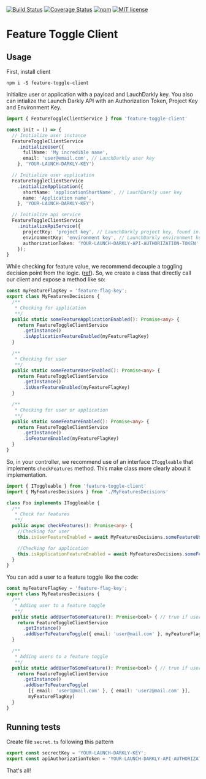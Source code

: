 [![Build Status](https://travis-ci.com/takenet/feature-toggle-client.svg?branch=master)](https://travis-ci.com/takenet/feature-toggle-client.svg?branch=master)
[![Coverage Status](https://coveralls.io/repos/github/takenet/feature-toggle-client/badge.svg?branch=master)](https://coveralls.io/github/takenet/feature-toggle-client?branch=master)
[![npm](https://img.shields.io/npm/v/feature-toggle-client.svg)](https://www.npmjs.com/package/feature-toggle-client)
[![MIT license](http://img.shields.io/badge/license-MIT-brightgreen.svg)](http://opensource.org/licenses/MIT)

# Feature Toggle Client

## Usage

First, install client

```
npm i -S feature-toggle-client
```

Initialize user or application with a payload and LauchDarkly key.
You also can intialize the Launch Darkly API with an Authorization Token, Project Key and Environment Key.

```typescript
import { FeatureToggleClientService } from 'feature-toggle-client'

const init = () => {
  // Initialize user instance
  FeatureToggleClientService
    .initializeUser({
      fullName: 'My incredible name',
      email: 'user@email.com', // LauchDarkly user key
    }, 'YOUR-LAUNCH-DARKLY-KEY')

  // Initialize user application
  FeatureToggleClientService
    .initializeApplication({
      shortName: 'applicationShortName', // LauchDarkly user key
      name: 'Application name',
    }, 'YOUR-LAUNCH-DARKLY-KEY')

  // Initialize api service
  FeatureToggleClientService
    .initializeApiService({ 
      projectKey: 'project key', // LaunchDarkly project key, found in: AccountSettings-Projects 
      environmentKey: 'environment key', // LaunchDarkly environment key, found in: AccountSettings-Projects 
      authorizationToken: 'YOUR-LAUNCH-DARKLY-API-AUTHORIZATION-TOKEN'
    });
}
```

While checking for feature value, we recommend decouple a toggling decision point from the logic. ([ref](https://martinfowler.com/articles/feature-toggles.html)). So, we create a class that directly call our client and expose a method like so:

```typescript
const myFeatureFlagKey = 'feature-flag-key';
export class MyFeaturesDecisions {
  /**
   * Checking for application
   **/
  public static someFeatureApplicationEnabled(): Promise<any> {
    return FeatureToggleClientService
      .getInstance()
      .isApplicationFeatureEnabled(myFeatureFlagKey)
  }

  /**
   * Checking for user
   **/
  public static someFeatureUserEnabled(): Promise<any> {
    return FeatureToggleClientService
      .getInstance()
      .isUserFeatureEnabled(myFeatureFlagKey)
  }

  /**
   * Checking for user or application
   **/
  public static someFeatureEnabled(): Promise<any> {
    return FeatureToggleClientService
      .getInstance()
      .isFeatureEnabled(myFeatureFlagKey)
  }
}
```

So, in your controller, we recommend use of an interface `IToggleable` that implements `checkFeatures` method. This make class more clearly about it implementation.

```typescript
import { IToggleable } from 'feature-toggle-client'
import { MyFeaturesDecisions } from './MyFeaturesDecisions'

class Foo implements IToggleable {
  /**
   * Check for features
   **/
  public async checkFeatures(): Promise<any> {
    //Checking for user
    this.isUserFeatureEnabled = await MyFeaturesDecisions.someFeatureUserEnabled()

    //Checking for application
    this.isApplicationFeatureEnabled = await MyFeaturesDecisions.someFeatureApplicationEnabled()
  }
}
```

You can add a user to a feature toggle like the code:

```typescript
const myFeatureFlagKey = 'feature-flag-key';
export class MyFeaturesDecisions {
  /**
   * Adding user to a feature toggle
   **/
  public static addUserToSomeFeature(): Promise<bool> { // true if user was added successfully
    return FeatureToggleClientService
      .getInstance()
      .addUserToFeatureToggle({ email: 'user@mail.com' }, myFeatureFlagKey)
  }

  /**
   * Adding users to a feature toggle
   **/
  public static addUserToSomeFeature(): Promise<bool> { // true if user was added successfully
    return FeatureToggleClientService
      .getInstance()
      .addUserToFeatureToggle(
        [{ email: 'user1@mail.com' }, { email: 'user2@mail.com' }],
        myFeatureFlagKey)
  }
}
```

## Running tests

Create file `secret.ts` following this pattern

```typescript
export const secrectKey = 'YOUR-LAUNCH-DARKLY-KEY';
export const apiAuthorizationToken = 'YOUR-LAUNCH-DARKLY-API-AUTHORIZATION-TOKEN'; //found in: AccountSettings-Authorization
```

That's all!
